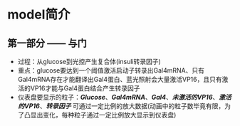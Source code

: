 # model简介  

## 第一部分 —— 与门  

+ 过程：从glucose到光控产生复合体(insuli转录因子)  
+ 重点：glucose要达到一个阈值激活启动子转录出Gal4mRNA、只有Gal4mRNA存在才能翻译出Gal4蛋白、蓝光照射会大量激活VP16，且只有激活的VP16才能与Gal4蛋白结合产生转录因子  
+ 仪表盘要显示的粒子：***Glucose***、***Gal4mRNA***、***Gal4***、***未激活的VP16***、***激活的VP16***、***转录因子*** 可通过一定比例的放大数据(动画中的粒子数毕竟有限，为了凸显出变化，每种粒子通过一定比例放大显示到仪表盘)  
